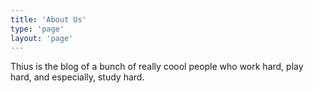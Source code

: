 ```yaml
---
title: 'About Us'
type: 'page'
layout: 'page'
---
```


Thius is the blog of a bunch of really coool people who work hard, play hard, and especially, study hard.